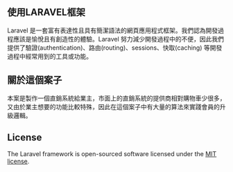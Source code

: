 ## 使用LARAVEL框架

Laravel 是一套富有表達性且具有簡潔語法的網頁應用程式框架。我們認為開發過程應該是愉悅且有創造性的體驗。Laravel 努力減少開發過程中的不便，因此我們提供了驗證(authentication)、路由(routing)、sessions、快取(caching) 等開發過程中經常用到的工具或功能。

## 關於這個案子

本案是製作一個直銷系統給業主，市面上的直銷系統的提供商相對購物車少很多，又由於業主想要的功能比較特殊，因此在這個案子中有大量的算法來實踐會員的升級邏輯。

## License

The Laravel framework is open-sourced software licensed under the [MIT license](https://opensource.org/licenses/MIT).
